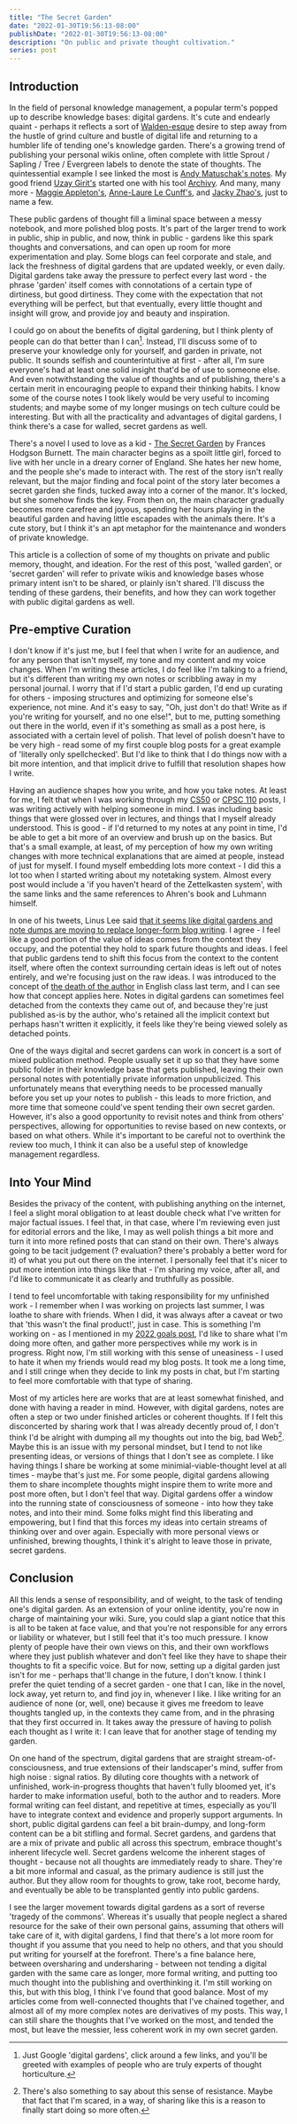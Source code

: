 ```yaml
---
title: "The Secret Garden"
date: "2022-01-30T19:56:13-08:00"
publishDate: "2022-01-30T19:56:13-08:00"
description: "On public and private thought cultivation."
series: post
---
```


## Introduction
In the field of personal knowledge management, a popular term's popped up to describe knowledge bases: digital gardens. It's cute and endearly quaint - perhaps it reflects a sort of [Walden-esque](https://en.wikipedia.org/wiki/Walden) desire to step away from the hustle of grind culture and bustle of digital life and returning to a humbler life of tending one's knowledge garden. There's a growing trend of publishing your personal wikis online, often complete with little Sprout / Sapling / Tree / Evergreen labels to denote the state of thoughts. The quintessential example I see linked the most is [Andy Matuschak's notes](https://notes.andymatuschak.org/About_these_notes). My good friend [Uzay Girit's](https://knowledge.uzpg.me/) started one with his tool [Archivy](https://github.com/archivy/archivy). And many, many more - [Maggie Appleton's](https://maggieappleton.com/garden), [Anne-Laure Le Cunff's](https://www.mentalnodes.com/), and [Jacky Zhao's](https://jzhao.xyz/thoughts/), just to name a few.

These public gardens of thought fill a liminal space between a messy notebook, and more polished blog posts. It's part of the larger trend to work in public, ship in public, and now, think in public - gardens like this spark thoughts and conversations, and can open up room for more experimentation and play. Some blogs can feel corporate and stale, and lack the freshness of digital gardens that are updated weekly, or even daily. Digital gardens take away the pressure to perfect every last word - the phrase 'garden' itself comes with connotations of a certain type of dirtiness, but good dirtiness. They come with the expectation that not everything will be perfect, but that eventually, every little thought and insight will grow, and provide joy and beauty and inspiration.

I could go on about the benefits of digital gardening, but I think plenty of people can do that better than I can[^1]. Instead, I'll discuss some of to preserve your knowledge only for yourself, and garden in private, not public. It sounds selfish and counterintuitive at first - after all, I'm sure everyone's had at least one solid insight that'd be of use to someone else. And even notwithstanding the value of thoughts and of publishing, there's a certain merit in encouraging people to expand their thinking habits. I know some of the course notes I took likely would be very useful to incoming students; and maybe some of my longer musings on tech culture could be interesting. But with all the practicality and advantages of digital gardens, I think there's a case for walled, secret gardens as well.

There's a novel I used to love as a kid - [The Secret Garden](https://en.wikipedia.org/wiki/The_Secret_Garden) by Frances Hodgson Burnett. The main character begins as a spoilt little girl, forced to live with her uncle in a dreary corner of England. She hates her new home, and the people she's made to interact with. The rest of the story isn't really relevant, but the major finding and focal point of the story later becomes a secret garden she finds, tucked away into a corner of the manor. It's locked, but she somehow finds the key. From then on, the main character gradually becomes more carefree and joyous, spending her hours playing in the beautiful garden and having little escapades with the animals there. It's a cute story, but I think it's an apt metaphor for the maintenance and wonders of private knowledge.

This article is a collection of some of my thoughts on private and public memory, thought, and ideation. For the rest of this post, 'walled garden', or 'secret garden' will refer to private wikis and knowledge bases whose primary intent isn't to be shared, or plainly isn't shared. I'll discuss the tending of these gardens, their benefits, and how they can work together with public digital gardens as well.

## Pre-emptive Curation
I don't know if it's just me, but I feel that when I write for an audience, and for any person that isn't myself, my tone and my content and my voice changes. When I'm writing these articles, I do feel like I'm talking to a friend, but it's different than writing my own notes or scribbling away in my personal journal. I worry that if I'd start a public garden, I'd end up curating for others - imposing structures and optimizing for someone else's experience, not mine. And it's easy to say, "Oh, just don't do that! Write as if you're writing for yourself, and no one else!", but to me, putting something out there in the world, even if it's something as small as a post here, is associated with a certain level of polish. That level of polish doesn't have to be very high - read some of my first couple blog posts for a great example of 'literally only spellchecked'. But I'd like to think that I do things now with a bit more intention, and that implicit drive to fulfill that resolution shapes how I write.

Having an audience shapes how you write, and how you take notes. At least for me, I felt that when I was working through my [CS50](https://kewbi.sh/blog/posts/200629/) or [CPSC 110](https://kewbi.sh/blog/posts/201213/) posts, I was writing actively with helping someone in mind. I was including basic things that were glossed over in lectures, and things that I myself already understood. This is good - if I'd returned to my notes at any point in time, I'd be able to get a bit more of an overview and brush up on the basics. But that's a small example, at least, of my perception of how my own writing changes with more technical explanations that are aimed at people, instead of just for myself. I found myself embedding lots more context - I did this a lot too when I started writing about my notetaking system. Almost every post would include a 'if you haven't heard of the Zettelkasten system', with the same links and the same references to Ahren's book and Luhmann himself.

In one of his tweets, Linus Lee said [that it seems like digital gardens and note dumps are moving to replace longer-form blog writing](https://twitter.com/thesephist/status/1480274175545724928). I agree - I feel like a good portion of the value of ideas comes from the context they occupy, and the potential they hold to spark future thoughts and ideas. I feel that public gardens tend to shift this focus from the context to the content itself, where often the context surrounding certain ideas is left out of notes entirely, and we're focusing just on the raw ideas. I was introduced to the concept of [the death of the author](https://en.wikipedia.org/wiki/The_Death_of_the_Author) in English class last term, and I can see how that concept applies here. Notes in digital gardens can sometimes feel detached from the contexts they came out of, and because they're just published as-is by the author, who's retained all the implicit context but perhaps hasn't written it explicitly, it feels like they're being viewed solely as detached points.

One of the ways digital and secret gardens can work in concert is a sort of mixed publication method. People usually set it up so that they have some public folder in their knowledge base that gets published, leaving their own personal notes with potentially private information unpublicized. This unfortunately means that everything needs to be processed manually before you set up your notes to publish - this leads to more friction, and more time that someone could've spent tending their own secret garden. However, it's also a good opportunity to revisit notes and think from others' perspectives, allowing for opportunities to revise based on new contexts, or based on what others. While it's important to be careful not to overthink the review too much, I think it can also be a useful step of knowledge management regardless.

## Into Your Mind
Besides the privacy of the content, with publishing anything on the internet, I feel a slight moral obligation to at least double check what I've written for major factual issues. I feel that, in that case, where I'm reviewing even just for editorial errors and the like, I may as well polish things a bit more and turn it into more refined posts that can stand on their own. There's always going to be tacit judgement (? evaluation? there's probably a better word for it) of what you put out there on the internet. I personally feel that it's nicer to put more intention into things like that - I'm sharing my voice, after all, and I'd like to communicate it as clearly and truthfully as possible.

I tend to feel uncomfortable with taking responsibility for my unfinished work - I remember when I was working on projects last summer, I was loathe to share with friends. When I did, it was always after a caveat or two that 'this wasn't the final product!', just in case. This is something I'm working on - as I mentioned in my [2022 goals post](https://kewbi.sh/blog/posts/220102/), I'd like to share what I'm doing more often, and gather more perspectives while my work is in progress. Right now, I'm still working with this sense of uneasiness - I used to hate it when my friends would read my blog posts. It took me a long time, and I still cringe when they decide to link my posts in chat, but I'm starting to feel more comfortable with that type of sharing.

Most of my articles here are works that are at least somewhat finished, and done with having a reader in mind. However, with digital gardens, notes are often a step or two under finished articles or coherent thoughts. If I felt this disconcerted by sharing work that I was already decently proud of, I don't think I'd be alright with dumping all my thoughts out into the big, bad Web[^2]. Maybe this is an issue with my personal mindset, but I tend to not like presenting ideas, or versions of things that I don't see as complete. I like having things I share be working at some minimial-viable-thought level at all times - maybe that's just me. For some people, digital gardens allowing them to share incomplete thoughts might inspire them to write more and post more often, but I don't feel that way. Digital gardens offer a window into the running state of consciousness of someone - into how they take notes, and into their mind. Some folks might find this liberating and empowering, but I find that this forces my ideas into certain streams of thinking over and over again. Especially with more personal views or unfinished, brewing thoughts, I think it's alright to leave those in private, secret gardens.

## Conclusion
All this lends a sense of responsibility, and of weight, to the task of tending one's digital garden. As an extension of your online identity, you're now in charge of maintaining your wiki. Sure, you could slap a giant notice that this is all to be taken at face value, and that you're not responsible for any errors or liability or whatever, but I still feel that it's too much pressure. I know plenty of people have their own views on this, and their own workflows where they just publish whatever and don't feel like they have to shape their thoughts to fit a specific voice. But for now, setting up a digital garden just isn't for me - perhaps that'll change in the future, I don't know. I think I prefer the quiet tending of a secret garden - one that I can, like in the novel, lock away, yet return to, and find joy in, whenever I like. I like writing for an audience of none (or, well, one) because it gives me freedom to leave thoughts tangled up, in the contexts they came from, and in the phrasing that they first occurred in. It takes away the pressure of having to polish each thought as I write it: I can leave that for another stage of tending my garden. 

On one hand of the spectrum, digital gardens that are straight stream-of-consciousness, and true extensions of their landscaper's mind, suffer from high noise : signal ratios. By diluting core thoughts with a network of unfinished, work-in-progress thoughts that haven't fully bloomed yet, it's harder to make information useful, both to the author and to readers. More formal writing can feel distant, and repetitive at times, especially as you'll have to integrate context and evidence and properly support arguments. In short, public digital gardens can feel a bit brain-dumpy, and long-form content can be a bit stifling and formal. Secret gardens, and gardens that are a mix of private and public all across this spectrum, embrace thought's inherent lifecycle well. Secret gardens welcome the inherent stages of thought - because not all thoughts are immediately ready to share. They're a bit more informal and casual, as the primary audience is still just the author. But they allow room for thoughts to grow, take root, become hardy, and eventually be able to be transplanted gently into public gardens.

I see the larger movement towards digital gardens as a sort of reverse 'tragedy of the commons'. Whereas it's usually that people neglect a shared resource for the sake of their own personal gains, assuming that others will take care of it, with digital gardens, I find that there's a lot more room for thought if you assume that you need to help no others, and that you should put writing for yourself at the forefront. There's a fine balance here, between oversharing and undersharing - between not tending a digital garden with the same care as longer, more formal writing, and putting too much thought into the publishing and overthinking it. I'm still working on this, but with this blog, I think I've found that good balance. Most of my articles come from well-connected thoughts that I've chained together, and almost all of my more complex notes are derivatives of my posts. This way, I can still share the thoughts that I've worked on the most, and tended the most, but leave the messier, less coherent work in my own secret garden.

[^1]: Just Google 'digital gardens', click around a few links, and you'll be greeted with examples of people who are truly experts of thought horticulture.

[^2]: There's also something to say about this sense of resistance. Maybe that fact that I'm scared, in a way, of sharing like this is a reason to finally start doing so more often. 
